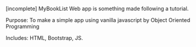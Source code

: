 [incomplete] MyBookList Web app is something made following a tutorial.

Purpose: To make a simple app using vanilla javascript by Object Oriented Programming

Includes: HTML, Bootstrap, JS.